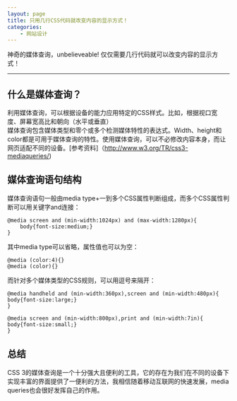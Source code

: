 ```yaml
---
layout: page
title: 只用几行CSS代码就改变内容的显示方式！
categories:
    - 网站设计
---   
```


神奇的媒体查询，unbelieveable! 仅仅需要几行代码就可以改变内容的显示方式！  
  
---  
## 什么是媒体查询？  
利用媒体查询，可以根据设备的能力应用特定的CSS样式。比如，根据视口宽度、屏幕宽高比和朝向（水平或垂直）  
媒体查询包含媒体类型和零个或多个检测媒体特性的表达式。Width、height和color都是可用于媒体查询的特性。使用媒体查询，可以不必修改内容本身，而让网页适配不同的设备。[参考资料]（http://www.w3.org/TR/css3-mediaqueries/)  
  
## 媒体查询语句结构  
媒体查询语句一般由media type+一到多个CSS属性判断组成，而多个CSS属性判断可以用关键字and连接：  
```  
@media screen and (min-width:1024px) and (max-width:1280px){
	body{font-size:medium;}
}  
```  
其中media type可以省略，属性值也可以为空：  
```
@media (color:4){}
@media (color){}  
```  
而针对多个媒体类型的CSS规则，可以用逗号来隔开：  
```  
@media handheld and (min-width:360px),screen and (min-width:480px){
body{font-size:large;}
}  
```  
```  
@media screen and (min-width:800px),print and (min-width:7in){
body{font-size:small;}
}  
```  
  
## 总结
CSS 3的媒体查询是一个十分强大且便利的工具，它的存在为我们在不同的设备下实现丰富的界面提供了一便利的方法，我相信随着移动互联网的快速发展，media queries也会很好发挥自己的作用。